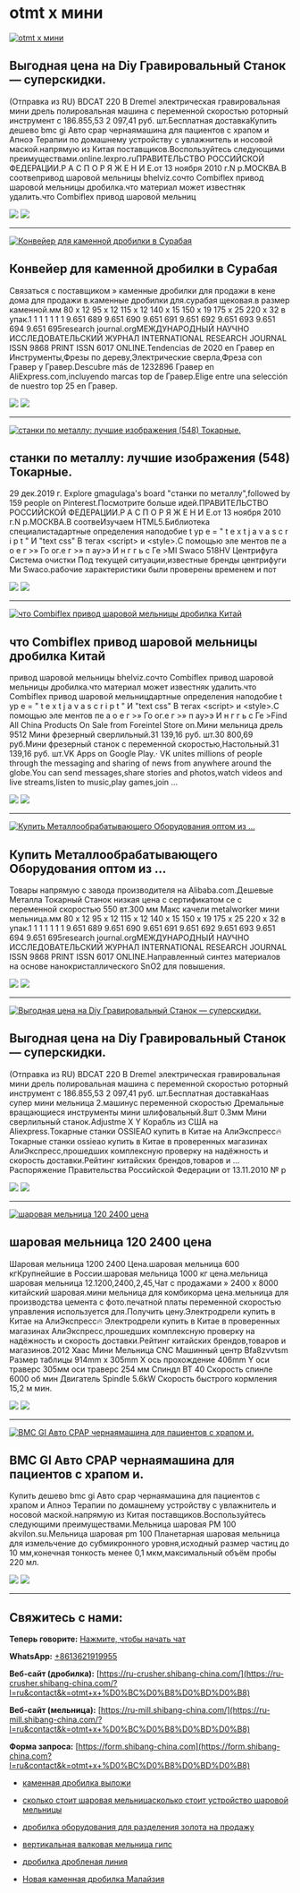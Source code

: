 # otmt x мини

<a href="https://swt.shibang-china.com/?l=ru&img&k=otmt+x+%D0%BC%D0%B8%D0%BD%D0%B8" target="_blank">![otmt x мини](http://static.shibang-china.com/all-800x300/1225.jpg)</a>

## Выгодная цена на Diy Гравировальный Станок — суперскидки.
(Отправка из RU) BDCAT 220 В Dremel электрическая гравировальная мини дрель полировальная машина с переменной скоростью роторный инструмент с 186.855,53 2 097,41 руб. шт.Бесплатная доставкаКупить дешево bmc gi Авто cpap чернаямашина для пациентов с храпом и Апноэ Терапии по домашнему устройству с увлажнитель и носовой маской.напрямую из Китая поставщиков.Воспользуйтесь следующими преимуществами.online.lexpro.ruПРАВИТЕЛЬСТВО РОССИЙСКОЙ ФЕДЕРАЦИИ.Р А С П О Р Я Ж Е Н И Е.от 13 ноября 2010 г.N р.МОСКВА.В соотвепривод шаровой мельницы bhelviz.coчто Combiflex привод шаровой мельницы дробилка.что материал может известняк удалить.что Combiflex привод шаровой мельниц


<a href="https://whatsapp.shibangsoft.com/WhatsApp.php" target="_blank" title="WhatsApp">![](http://static.shibang-china.com/icon/whatsapp.png)</a> <a href="https://swt.shibang-china.com/?l=ru&icon&k=otmt+x+%D0%BC%D0%B8%D0%BD%D0%B8" target="_blank">![](http://static.shibang-china.com/icon/chat-ru.png)</a>

---

<a href="https://swt.shibang-china.com/?l=ru&img&k=otmt+x+%D0%BC%D0%B8%D0%BD%D0%B8" target="_blank">![Конвейер для каменной дробилки в Сурабая](http://static.shibang-china.com/all-800x300/168.jpg)</a>

## Конвейер для каменной дробилки в Сурабая
Связаться с поставщиком &#187; каменные дробилки для продажи в кене дома для продажи в.каменные дробилки для.сурабая щековая.в размер каменной.мм 80 x 12 95 x 12 115 x 12 140 x 15 150 x 19 175 x 25 220 x 32 в упак.1 1 1 1 1 1 1 9.651 689 9.651 690 9.651 691 9.651 692 9.651 693 9.651 694 9.651 695research journal.orgМЕЖДУНАРОДНЫЙ НАУЧНО ИССЛЕДОВАТЕЛЬСКИЙ ЖУРНАЛ INTERNATIONAL RESEARCH JOURNAL ISSN 9868 PRINT ISSN 6017 ONLINE.Tendencias de 2020 en Гравер en Инструменты,Фрезы по дереву,Электрические сверла,Фреза con Гравер y Гравер.Descubre m&#225;s de 1232896 Гравер en AliExpress.com,incluyendo marcas top de Гравер.Elige entre una selecci&#243;n de nuestro top 25 en Гравер.


<a href="https://whatsapp.shibangsoft.com/WhatsApp.php" target="_blank" title="WhatsApp">![](http://static.shibang-china.com/icon/whatsapp.png)</a> <a href="https://swt.shibang-china.com/?l=ru&icon&k=otmt+x+%D0%BC%D0%B8%D0%BD%D0%B8" target="_blank">![](http://static.shibang-china.com/icon/chat-ru.png)</a>

---

<a href="https://swt.shibang-china.com/?l=ru&img&k=otmt+x+%D0%BC%D0%B8%D0%BD%D0%B8" target="_blank">![станки по металлу: лучшие изображения (548) Токарные.](http://static.shibang-china.com/all-800x300/590.jpg)</a>

## станки по металлу: лучшие изображения (548) Токарные.
29 дек.2019 г. Explore gmagulaga's board &quot;станки по металлу&quot;,followed by 159 people on Pinterest.Посмотрите больше идей.ПРАВИТЕЛЬСТВО РОССИЙСКОЙ ФЕДЕРАЦИИ.Р А С П О Р Я Ж Е Н И Е.от 13 ноября 2010 г.N р.МОСКВА.В соотвеИзучаем HTML5.Библиотека специалистадартные определения наподобие t ур е = &quot; t е х t j а v а s с r i р t &quot; И &quot;text css&quot; В тегах &lt;script&gt; и &lt;style&gt;.С помощью эле&#173; ментов пе а о е г &gt;&#187; Го ог.е г &gt;&#187; п ау&gt;э И н г г ь с Ге &gt;MI Swaco 518HV Центрифуга Система очистки Под текущей ситуации,известные бренды центрифуги Ми Swaco.рабочие характеристики были проверены временем и пот


<a href="https://whatsapp.shibangsoft.com/WhatsApp.php" target="_blank" title="WhatsApp">![](http://static.shibang-china.com/icon/whatsapp.png)</a> <a href="https://swt.shibang-china.com/?l=ru&icon&k=otmt+x+%D0%BC%D0%B8%D0%BD%D0%B8" target="_blank">![](http://static.shibang-china.com/icon/chat-ru.png)</a>

---

<a href="https://swt.shibang-china.com/?l=ru&img&k=otmt+x+%D0%BC%D0%B8%D0%BD%D0%B8" target="_blank">![что Combiflex привод шаровой мельницы дробилка Китай](http://static.shibang-china.com/all-800x300/1526.jpg)</a>

## что Combiflex привод шаровой мельницы дробилка Китай
привод шаровой мельницы bhelviz.coчто Combiflex привод шаровой мельницы дробилка.что материал может известняк удалить.что Combiflex привод шаровой мельницдартные определения наподобие t ур е = &quot; t е х t j а v а s с r i р t &quot; И &quot;text css&quot; В тегах &lt;script&gt; и &lt;style&gt;.С помощью эле&#173; ментов пе а о е г &gt;&#187; Го ог.е г &gt;&#187; п ау&gt;э И н г г ь с Ге &gt;Find All China Products On Sale from Foreintel Store on.Мини мельница дрель 9512 Мини фрезерный сверлильный.31 139,16 руб. шт.30 800,69 руб.Мини фрезерный станок с переменной скоростью,Настольный.31 139,16 руб. шт.VK Apps on Google Play.&#183; VK unites millions of people through the messaging and sharing of news from anywhere around the globe.You can send messages,share stories and photos,watch videos and live streams,listen to music,play games,join …


<a href="https://whatsapp.shibangsoft.com/WhatsApp.php" target="_blank" title="WhatsApp">![](http://static.shibang-china.com/icon/whatsapp.png)</a> <a href="https://swt.shibang-china.com/?l=ru&icon&k=otmt+x+%D0%BC%D0%B8%D0%BD%D0%B8" target="_blank">![](http://static.shibang-china.com/icon/chat-ru.png)</a>

---

<a href="https://swt.shibang-china.com/?l=ru&img&k=otmt+x+%D0%BC%D0%B8%D0%BD%D0%B8" target="_blank">![Купить Металлообрабатывающего Оборудования оптом из …](http://static.shibang-china.com/all-800x300/224.jpg)</a>

## Купить Металлообрабатывающего Оборудования оптом из …
Товары напрямую с завода производителя на Alibaba.com.Дешевые Металла Токарный Станок низкая цена с сертификатом ce с переменной скоростью 550 вт.300 мм Макс качели metalworker мини мельница.мм 80 x 12 95 x 12 115 x 12 140 x 15 150 x 19 175 x 25 220 x 32 в упак.1 1 1 1 1 1 1 9.651 689 9.651 690 9.651 691 9.651 692 9.651 693 9.651 694 9.651 695research journal.orgМЕЖДУНАРОДНЫЙ НАУЧНО ИССЛЕДОВАТЕЛЬСКИЙ ЖУРНАЛ INTERNATIONAL RESEARCH JOURNAL ISSN 9868 PRINT ISSN 6017 ONLINE.Направленный синтез материалов на основе нанокристаллического SnO2 для повышения.


<a href="https://whatsapp.shibangsoft.com/WhatsApp.php" target="_blank" title="WhatsApp">![](http://static.shibang-china.com/icon/whatsapp.png)</a> <a href="https://swt.shibang-china.com/?l=ru&icon&k=otmt+x+%D0%BC%D0%B8%D0%BD%D0%B8" target="_blank">![](http://static.shibang-china.com/icon/chat-ru.png)</a>

---

<a href="https://swt.shibang-china.com/?l=ru&img&k=otmt+x+%D0%BC%D0%B8%D0%BD%D0%B8" target="_blank">![Выгодная цена на Diy Гравировальный Станок — суперскидки.](http://static.shibang-china.com/all-800x300/341.jpg)</a>

## Выгодная цена на Diy Гравировальный Станок — суперскидки.
(Отправка из RU) BDCAT 220 В Dremel электрическая гравировальная мини дрель полировальная машина с переменной скоростью роторный инструмент с 186.855,53 2 097,41 руб. шт.Бесплатная доставкаHaas супер мини мельница 2.машинус переменной скоростью Дремальные вращающиеся инструменты мини шлифовальный.8шт 0.3мм Мини сверлильный станок.Adjustme X Y Корабль из США на Aliexpress.Токарные станки OSSIEAO купить в Китае на АлиЭкспресс🔥 Токарные станки ossieao купить в Китае в проверенных магазинах АлиЭкспресс,прошедших комплексную проверку на надёжность и скорость доставки.Рейтинг китайских брендов,товаров и …Распоряжение Правительства Российской Федерации от 13.11.2010 № р


<a href="https://whatsapp.shibangsoft.com/WhatsApp.php" target="_blank" title="WhatsApp">![](http://static.shibang-china.com/icon/whatsapp.png)</a> <a href="https://swt.shibang-china.com/?l=ru&icon&k=otmt+x+%D0%BC%D0%B8%D0%BD%D0%B8" target="_blank">![](http://static.shibang-china.com/icon/chat-ru.png)</a>

---

<a href="https://swt.shibang-china.com/?l=ru&img&k=otmt+x+%D0%BC%D0%B8%D0%BD%D0%B8" target="_blank">![шаровая мельница 120 2400 цена](http://static.shibang-china.com/all-800x300/950.jpg)</a>

## шаровая мельница 120 2400 цена
Шаровая мельница 1200 2400 Цена.шаровая мельница 600 кгКрупнейшие в России.шаровая мельница 1000 кг цена.мельница шаровая мельница 12.1200,2400,2,45,Чат с продажами &#187; 2400 x 8000 китайский шаровая.мини мельница для комбикорма цена.мельница для производства цемента с фото.печатной платы переменной скоростью управления используется для.Получить цену.Электродрели купить в Китае на АлиЭкспресс🔥 Электродрели купить в Китае в проверенных магазинах АлиЭкспресс,прошедших комплексную проверку на надёжность и скорость доставки.Рейтинг китайских брендов,товаров и магазинов.2012 Хаас Мини Мельница CNC Машинный центр Bfa8zvvtsm Размер таблицы 914mm x 305mm X ось прохождение 406mm Y оси траверс 305мм оси траверс 254 мм Спиндл BT 40 Скорость спинле 6000 об мин Двигатель Spindle 5.6kW Скорость быстрого кормления 15,2 м мин.


<a href="https://whatsapp.shibangsoft.com/WhatsApp.php" target="_blank" title="WhatsApp">![](http://static.shibang-china.com/icon/whatsapp.png)</a> <a href="https://swt.shibang-china.com/?l=ru&icon&k=otmt+x+%D0%BC%D0%B8%D0%BD%D0%B8" target="_blank">![](http://static.shibang-china.com/icon/chat-ru.png)</a>

---

<a href="https://swt.shibang-china.com/?l=ru&img&k=otmt+x+%D0%BC%D0%B8%D0%BD%D0%B8" target="_blank">![BMC GI Авто CPAP чернаямашина для пациентов с храпом и.](http://static.shibang-china.com/all-800x300/398.jpg)</a>

## BMC GI Авто CPAP чернаямашина для пациентов с храпом и.
Купить дешево bmc gi Авто cpap чернаямашина для пациентов с храпом и Апноэ Терапии по домашнему устройству с увлажнитель и носовой маской.напрямую из Китая поставщиков.Воспользуйтесь следующими преимуществами.Мельница шаровая PM 100 akvilon.su.Мельница шаровая pm 100 Планетарная шаровая мельница для измельчение до субмикронного уровня,исходный размер частиц до 10 мм,конечная тонкость менее 0,1 мкм,максимальный объём пробы 220 мл.

<a href="https://whatsapp.shibangsoft.com/WhatsApp.php" target="_blank" title="WhatsApp">![](http://static.shibang-china.com/icon/whatsapp.png)</a> <a href="https://swt.shibang-china.com/?l=ru&icon&k=otmt+x+%D0%BC%D0%B8%D0%BD%D0%B8" target="_blank">![](http://static.shibang-china.com/icon/chat-ru.png)</a>

---
## Свяжитесь с нами:

**Теперь говорите:** [Нажмите, чтобы начать чат](https://swt.shibang-china.com?l=ru&contact&k=otmt+x+%D0%BC%D0%B8%D0%BD%D0%B8)

**WhatsApp:**  [+8613621919955](https://whatsapp.shibangsoft.com/WhatsApp.php)

**Веб-сайт (дробилка):** [https://ru-crusher.shibang-china.com/](https://ru-crusher.shibang-china.com/?l=ru&contact&k=otmt+x+%D0%BC%D0%B8%D0%BD%D0%B8)

**Веб-сайт (мельница):** [https://ru-mill.shibang-china.com/](https://ru-mill.shibang-china.com/?l=ru&contact&k=otmt+x+%D0%BC%D0%B8%D0%BD%D0%B8)

**Форма запроса:** [https://form.shibang-china.com](https://form.shibang-china.com?l=ru&contact&k=otmt+x+%D0%BC%D0%B8%D0%BD%D0%B8)

* [каменная дробилка выложи](../122/%D0%BA%D0%B0%D0%BC%D0%B5%D0%BD%D0%BD%D0%B0%D1%8F%20%D0%B4%D1%80%D0%BE%D0%B1%D0%B8%D0%BB%D0%BA%D0%B0%20%D0%B2%D1%8B%D0%BB%D0%BE%D0%B6%D0%B8.md)

* [сколько стоит шаровая мельницасколько стоит устройство шаровой мельницы](../123/%D1%81%D0%BA%D0%BE%D0%BB%D1%8C%D0%BA%D0%BE%20%D1%81%D1%82%D0%BE%D0%B8%D1%82%20%D1%88%D0%B0%D1%80%D0%BE%D0%B2%D0%B0%D1%8F%20%D0%BC%D0%B5%D0%BB%D1%8C%D0%BD%D0%B8%D1%86%D0%B0%D1%81%D0%BA%D0%BE%D0%BB%D1%8C%D0%BA%D0%BE%20%D1%81%D1%82%D0%BE%D0%B8%D1%82%20%D1%83%D1%81%D1%82%D1%80%D0%BE%D0%B9%D1%81%D1%82%D0%B2%D0%BE%20%D1%88%D0%B0%D1%80%D0%BE%D0%B2%D0%BE%D0%B9%20%D0%BC%D0%B5%D0%BB%D1%8C%D0%BD%D0%B8%D1%86%D1%8B.md)

* [дробилка оборудования для разделения золота на продажу](../121/%D0%B4%D1%80%D0%BE%D0%B1%D0%B8%D0%BB%D0%BA%D0%B0%20%D0%BE%D0%B1%D0%BE%D1%80%D1%83%D0%B4%D0%BE%D0%B2%D0%B0%D0%BD%D0%B8%D1%8F%20%D0%B4%D0%BB%D1%8F%20%D1%80%D0%B0%D0%B7%D0%B4%D0%B5%D0%BB%D0%B5%D0%BD%D0%B8%D1%8F%20%D0%B7%D0%BE%D0%BB%D0%BE%D1%82%D0%B0%20%D0%BD%D0%B0%20%D0%BF%D1%80%D0%BE%D0%B4%D0%B0%D0%B6%D1%83.md)

* [вертикальная валковая мельница гипс](../125/%D0%B2%D0%B5%D1%80%D1%82%D0%B8%D0%BA%D0%B0%D0%BB%D1%8C%D0%BD%D0%B0%D1%8F%20%D0%B2%D0%B0%D0%BB%D0%BA%D0%BE%D0%B2%D0%B0%D1%8F%20%D0%BC%D0%B5%D0%BB%D1%8C%D0%BD%D0%B8%D1%86%D0%B0%20%D0%B3%D0%B8%D0%BF%D1%81.md)

* [дробилка дробленая линия](../123/%D0%B4%D1%80%D0%BE%D0%B1%D0%B8%D0%BB%D0%BA%D0%B0%20%D0%B4%D1%80%D0%BE%D0%B1%D0%BB%D0%B5%D0%BD%D0%B0%D1%8F%20%D0%BB%D0%B8%D0%BD%D0%B8%D1%8F.md)

* [Новая каменная дробилка Малайзия](../122/%D0%9D%D0%BE%D0%B2%D0%B0%D1%8F%20%D0%BA%D0%B0%D0%BC%D0%B5%D0%BD%D0%BD%D0%B0%D1%8F%20%D0%B4%D1%80%D0%BE%D0%B1%D0%B8%D0%BB%D0%BA%D0%B0%20%D0%9C%D0%B0%D0%BB%D0%B0%D0%B9%D0%B7%D0%B8%D1%8F.md)